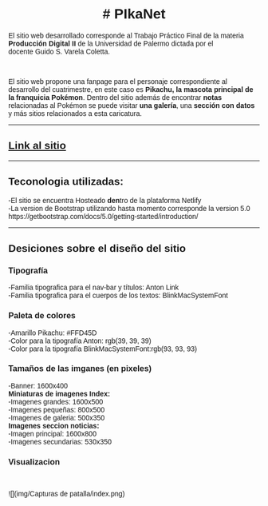 <body style="font-family: sans-serif;">

<h1 style="text-align: center; font-family: sans-serif;"># PIkaNet</h1>

<div class="container">
 <p>El sitio web desarrollado corresponde al Trabajo Práctico Final de la materia <b>Producción Digital II</b> de la Universidad de Palermo dictada por el docente Guido S. Varela Coletta. </p><br>
<p>El sitio web propone una fanpage para el personaje correspondiente al desarrollo del cuatrimestre, en este caso es <b>Pikachu, la mascota principal de la franquicia Pokémon</b>. Dentro del sitio además de encontrar <b>notas</b> relacionadas al Pokémon se puede visitar <b>una galería</b>, una <b>sección con datos</b> y más sitios relacionados a esta caricatura. </p>
</div>

<hr>

<h2><a href="https://pikanet.netlify.app/">Link al sitio</a></h2>

<hr>

<h2>Teconologia utilizadas: </h2>
-El sitio se encuentra Hosteado <b>den</b>tro de la plataforma Netlify<br>
-La version de Bootstrap utilizando hasta momento corresponde la version 5.0 https://getbootstrap.com/docs/5.0/getting-started/introduction/<br>

<hr>

<h2>Desiciones sobre el diseño del sitio</h2>
<h3>Tipografía</h3>


-Familia tipografica para el nav-bar y títulos: Anton <a href="https://fonts.google.com/specimen/Anton?query=anton" style="text-decoration: none;">Link</a><br>
-Familia tipografica para el cuerpos de los textos: BlinkMacSystemFont<br>

<h3>Paleta de colores</h3>

-Amarillo Pikachu: #FFD45D<br>
-Color para la tipografía Anton: rgb(39, 39, 39)<br>
-Color para la tipografía BlinkMacSystemFont:rgb(93, 93, 93)<br>

<h3>Tamaños de las imganes (en pixeles)</h3>
-Banner: 1600x400<br>
<b>Miniaturas de imagenes Index:</b><br>
-Imagenes grandes: 1600x500<br>
-Imagenes pequeñas: 800x500<br>
-Imagenes de galeria: 500x350<br>
<b>Imagenes seccion noticias:</b><br>
-Imagen principal: 1600x800<br>
-Imagenes secundarias: 530x350<br>

<h3>Visualizacion</h3>
<br>
 
![](img/Capturas de patalla/index.png)
<img src="img/Capturas de patalla/index.png" alt="">




</body>

